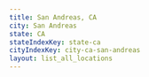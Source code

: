 ```yaml
---
title: San Andreas, CA
city: San Andreas
state: CA
stateIndexKey: state-ca
cityIndexKey: city-ca-san-andreas
layout: list_all_locations
---
```

